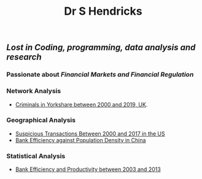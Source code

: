   <head>
  <title>Hello, World!</title>
 </head>

<div align="center">
 <h1> Dr S Hendricks</h1>
</div>
<br>

## _Lost in Coding, programming, data analysis and research_

### Passionate about **_Financial Markets and Financial Regulation_**

### Network Analysis

- [Criminals in Yorkshare between 2000 and 2019, UK](https://www.arcgis.com/home/webmap/viewer.html?webmap=74a9a1ec3b564835901a1e6fe1c9e5c4/).

### Geographical Analysis
- [Suspicious Transactions Between 2000 and 2017 in the US]()
- [Bank Efficiency against Population Density in China]()

### Statistical Analysis
- [Bank Efficiency and Productivity between 2003 and 2013]()


```markdown

```





